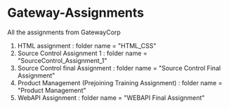 # Gateway-Assignments

All the assignments from GatewayCorp 

1. HTML assignment : folder name = "HTML_CSS"
2. Source Control Assignment 1 : folder name = "SourceControl_Assignment_1"
3. Source Control final Assignment : folder name = "Source Control Final Assignment" 
4. Product Management (Prejoining Training Assignment) : folder name = "Product Management"
5. WebAPI Assignment : folder name = "WEBAPI Final Assignment"
